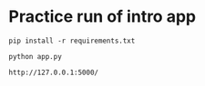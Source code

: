 # Practice run of intro app

```
pip install -r requirements.txt
```

```
python app.py
```

```
http://127.0.0.1:5000/
```

